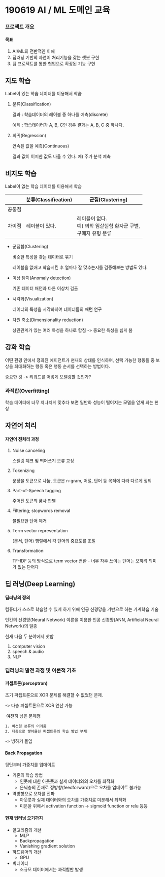 # 190619 AI / ML 도메인 교육

### 프로젝트 개요

#### 목표

1. AI/ML의 전반적인 이해
2. 딥러닝 기반의 자연어 처리기능을 갖는 챗봇 구현
3. 팀 프로젝트를 통한 협업으로 확장된 기능 구현



## 지도 학습

Label이 있는 학습 데이터를 이용해서 학습

1. 분류(Classification)

   결과 : 학습데이터의 레이블 중 하나를 예측(discrete)

   예제 : 학습데이터가 A, B, C인 경우 결과는 A, B, C 중 하나다.

2. 회귀(Regression)

   연속된 값을 예측(Continuous)

   결과 값이 어떠한 값도 나올 수 있다. 예) 주가 분석 예측



## 비지도 학습

Label이 없는 학습 데이터를 이용해서 학습

|        | 분류(Classification) | 군집(Clustering)                                             |
| ------ | -------------------- | ------------------------------------------------------------ |
| 공통점 |                      |                                                              |
| 차이점 | 레이블이 있다.       | 레이블이 없다.<br />예) 의학 임살실험 환자군 구별,<br />구매자 유형 분류 |

- 군집합(Clustering)

  비슷한 특성을 갖는 데이터로 묶기

  레이블을 없애고 학습시킨 후 얼마나 잘 맞추는지를 검증해보는 방법도 있다.

- 이상 탐지(Anomaly detection)

  기존 데이터 패턴과 다른 이상치 검출

- 시각화(Visualization)

  데이터의 특성을 시각화하여 데이터들의 패턴 연구

- 차원 축소(Dimensionality reduction)

  상관관계가 있는 여러 특성을 하나로 합침 -> 중요한 특성을 쉽게 봄



## 강화 학습

어떤 환경 안에서 정의된 에이전트가 현재의 상태를 인식하여, 선택 가능한 행동들 중 보상을 최대화하는 행동 혹은 행동 순서를 선택하는 방법이다.

중요한 것 -> 리워드를 어떻게 모델링할 것인가?



### 과적합(Overfitting)

학습 데이터에 너무 지나치게 맞추다 보면 일반화 성능이 떨어지는 모델을 얻게 되는 현상





## 자연어 처리

#### 자연어 전처리 과정

1. Noise canceling

   스펠링 체크 및 띄어쓰기 오류 교정

2. Tokenizing

   문장을 토큰으로 나눔, 토큰은 n-gram, 어절, 단어 등 목적에 다라 다르게 정의

3. Part-of-Speech tagging

   주어진 토큰의 품사 판별

4. Filtering; stopwords removal

   불필요한 단어 제거

5. Term vector representation

   (문서, 단어) 행렬에서 각 단어의 중요도를 조절

6. Transformation

   TF-IDF 등의 방식으로 term vector 변환 - 너무 자주 쓰이는 단어는 오히려 의미가 없는 단어다





## 딥 러닝(Deep Learning)

#### 딥러닝의 정의

컴퓨터가 스스로 학습할 수 있게 하기 위해 인공 신경망을 기반으로 하는 기계학습 기술

인간의 신경망(Neural Network) 이론을 이용한 인공 신경망(ANN, Artificial Neural Network)의 일종

현재 다음 두 분야에서 핫함

1. computer vision
2. speech & audio
3. NLP



### 딥러닝의 발전 과정 및 이론적 기초

#### 퍼셉트론(perceptron)

초기 퍼셉트론으로 XOR 문제를 해결할 수 없었던 문제.

-> 다층 퍼셉트론으로 XOR 연산 가능

​	여전히 남은 문제점

	1. 비선형 분류의 어려움
 	2. 다층으로 쌓아올린 퍼셉트론의 학습 방법 부재

-> 빙하기 돌입



#### Back Propagation

뒷단부터 가중치를 업데이트

- 기존의 학습 방법
  - 인풋에 대한 아웃풋과 실제 데이터와의 오차를 최적화
  - 은닉층의 존재로 정방향(feedforward)으로 오차를 업데이트 불가능
- 역방향으로 오차를 전파
  - 아웃풋과 실제 데이터와의 오차를 가중치로 미분해서 최적화
  - 미분을 위해서 activation function -> sigmoid function or relu 등등



#### 현재 딥러닝 오기까지

- 알고리즘의 개선
  - MLP
  - Backpropagation
  - Vanishing gradient solution
- 하드웨어의 개선
  - GPU
- 빅데이터
  - 소규모 데이터에서는 과적합만 발생











































